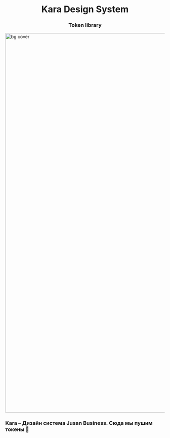 <h1 align="center">Kara Design System
<h3 align="center">Token library</h3>
<img width="1200" alt="bg cover" src="https://user-images.githubusercontent.com/111274755/213248270-0fbfc568-78af-441b-9781-92b01ec80e83.png">
<h3 alight="left">Kara – Дизайн система Jusan Business.
Сюда мы пушим токены 🤌

